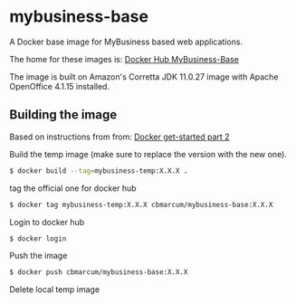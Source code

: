 # mybusiness-base
A Docker base image for MyBusiness based web applications.

The home for these images is: 
[Docker Hub MyBusiness-Base](https://cloud.docker.com/repository/docker/cbmarcum/mybusiness-base "MyBusiness-Base on Ducker Hub")

The image is built on Amazon's Corretta JDK 11.0.27 image with Apache OpenOffice 4.1.15 installed.

## Building the image

Based on instructions from from: [Docker get-started part 2](https://docs.docker.com/get-started/part2/)

Build the temp image (make sure to replace the version with the new one).
```bash
$ docker build --tag=mybusiness-temp:X.X.X .
```

tag the official one for docker hub
```bash
$ docker tag mybusiness-temp:X.X.X cbmarcum/mybusiness-base:X.X.X
```

Login to docker hub
```bash
$ docker login
```

Push the image
```bash
$ docker push cbmarcum/mybusiness-base:X.X.X
```

Delete local temp image


